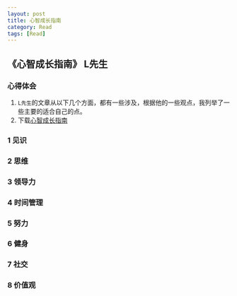 ```yaml
---
layout: post
title: 心智成长指南
category: Read
tags: [Read]
---
```



## 《心智成长指南》 L先生

### 心得体会
1. `L先生`的文章从以下几个方面，都有一些涉及，根据他的一些观点，我列举了一些主要的适合自己的点。
2. 下载[心智成长指南]("https://github.com/rlq/readme/raw/master/2019.01.30%E5%BF%83%E6%99%BA%E6%88%90%E9%95%BF%E6%8C%87%E5%8D%97_L%E5%85%88%E7%94%9F%E8%AF%B4.pdf")

### 1 见识


### 2 思维


### 3 领导力


### 4 时间管理


### 5 努力


### 6 健身

### 7 社交

### 8 价值观




